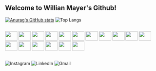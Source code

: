## Welcome to Willian Mayer's Github!

[![Anurag's GitHub stats](https://github-readme-stats.vercel.app/api?username=willian-mayer)](https://github.com/willian-mayer/github-readme-stats)
![Top Langs](https://github-readme-stats.vercel.app/api/top-langs/?username=willian-mayer&layout=compact)

##


 <div>
<img src="https://cdn.jsdelivr.net/gh/devicons/devicon@latest/icons/angular/angular-original.svg" height="30" width="40"/>
<img src="https://cdn.jsdelivr.net/gh/devicons/devicon@latest/icons/react/react-original.svg" height="30" width="40"/>
<img src="https://cdn.jsdelivr.net/gh/devicons/devicon@latest/icons/vuejs/vuejs-original.svg" height="30" width="40" />
<img src="https://cdn.jsdelivr.net/gh/devicons/devicon@latest/icons/nodejs/nodejs-original-wordmark.svg" height="30" width="40"/>
<img src="https://cdn.jsdelivr.net/gh/devicons/devicon@latest/icons/nestjs/nestjs-original.svg" height="30" width="40"/>
<img src="https://cdn.jsdelivr.net/gh/devicons/devicon@latest/icons/python/python-original.svg" height="30" width="40"/>
<img src="https://cdn.jsdelivr.net/gh/devicons/devicon@latest/icons/fastapi/fastapi-original.svg" height="30" width="40"/>
<img src="https://cdn.jsdelivr.net/gh/devicons/devicon@latest/icons/django/django-plain.svg" height="30" width="40"/>
<img src="https://cdn.jsdelivr.net/gh/devicons/devicon@latest/icons/java/java-original.svg" height="30" width="40"/>
<img src="https://cdn.jsdelivr.net/gh/devicons/devicon@latest/icons/spring/spring-original-wordmark.svg" height="30" width="40"/>   
<img src="https://cdn.jsdelivr.net/gh/devicons/devicon@latest/icons/javascript/javascript-original.svg" height="30" width="40"/>
<img src="https://cdn.jsdelivr.net/gh/devicons/devicon@latest/icons/typescript/typescript-original.svg" height="30" width="40"/>
<img src="https://cdn.jsdelivr.net/gh/devicons/devicon@latest/icons/docker/docker-original.svg" height="30" width="40"/>
<img src="https://cdn.jsdelivr.net/gh/devicons/devicon@latest/icons/kubernetes/kubernetes-original.svg" height="30" width="40"/>
<img src="https://cdn.jsdelivr.net/gh/devicons/devicon@latest/icons/amazonwebservices/amazonwebservices-original-wordmark.svg" height="30" width="40"/>
<img src="https://cdn.jsdelivr.net/gh/devicons/devicon@latest/icons/azure/azure-original.svg" height="30" width="40"/>
<img src="https://cdn.jsdelivr.net/gh/devicons/devicon@latest/icons/googlecloud/googlecloud-original.svg" height="30" width="40"/>
 </div>  
 
##

![Instagram](https://img.shields.io/badge/Instagram-%23E4405F.svg?style=for-the-badge&logo=Instagram&logoColor=white)
![LinkedIn](https://img.shields.io/badge/linkedin-%230077B5.svg?style=for-the-badge&logo=linkedin&logoColor=white)
![Gmail](https://img.shields.io/badge/Gmail-D14836?style=for-the-badge&logo=gmail&logoColor=white)
